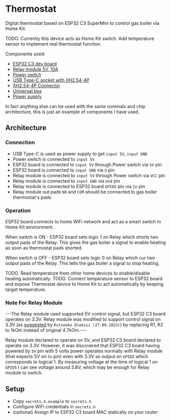 # Thermostat

Digital thermostat based on ESP32 C3 SuperMini to control gas boiler via Home Kit.

TODO. Currently this device acts as Home Kit switch. Add temperature sensor to implement real thermostat function.

Components used:

- [ESP32 C3 dev board](https://arduino.ua/prod6618-mikroplata-esp32-c3-type-c-12-gpio)
- [Relay module 5V, 10A](https://arduino.ua/prod202-modyl-rele-5v-10a-s-optorazvyazkoi)
- [Power switch](https://arduino.ua/prod5433-vimikach-kcd1-106-2p-klavishnii-mini-jovtii)
- [USB Type-C socket with XH2.54-4P](https://arduino.ua/prod7084-plata-perehidnik-usb-type-c-f-usb2-0-to-xh2-54-4p)
- [XH2.54-4P Connector](https://arduino.ua/prod7005-kabel-z-klemnou-kolodkou-xh2-54-4p)
- [Universal box](https://arduino.ua/prod3207-korpys-plastikovii-dlya-elektroniki-d110a-komplekt-36x92x110mm)
- [Power supply](https://arduino.ua/prod6958-blok-pitaniya-usb-type-c-5v-5a)

In fact anything else can be used with the same nominals and chip architecture, this is just an example of components I have used.

## Architecture

### Connection

- USB Type-C is used as power supply to get `input 5V`, `input GND`
- Power switch is connected to `input 5V`
- ESP32 board is connected to `input 5V` through Power switch via `5V` pin
- ESP32 board is connected to `input GND` via `G` pin
- Relay module is connected to `input 5V` through Power switch via `VCC` pin
- Relay module is connected to `input GND` via `Gnd` pin
- Relay module is connected to ESP32 board `GPIO5` pin via `In` pin
- Relay module out pads `NO` and `COM` should be connected to gas boiler thermostat's pads

### Operation

ESP32 board connects to home WiFi network and act as a smart switch in Home Kit environment. 

When switch is ON - ESP32 board sets logic 1 on Relay which shorts two output pads of the Relay. This gives the gas boiler a signal to enable heating as soon as thermostat pads shorted.

When switch is OFF - ESP32 board sets logic 0 on Relay which cur two output pads of the Relay. This tells the gas boiler a signal to stop heating.

TODO. Read temperature from other home devices to enable/disable heating automatically.
TODO. Connect temperature sensor to ESP32 board and expose Thermostat device to Home Kit to act automatically by keeping target temperature.

### Note For Relay Module

---The Relay module used supported 5V control signal, but ESP32 C3 board operates on 3.3V. Relay module was modified to support control signal on 3.3V (as [suggested](https://arduino.ua/prod202-modyl-rele-5v-10a-s-optorazvyazkoi) by `Kutsenko Oleksii (27.09.2023)`) by replacing R1, R2 to 1kOm instead of original 4.7kOm.---

Relay module declared to operate on 5V, and ESP32 C3 board declared to operate on 3.3V. However, it was discovered that ESP32 C3 board having powered by `5V` pin with 5 volts power operates normally with Relay module (that expects 5V on `In` pin) even with 3.3V as output on `GPIO5` which corresponds to logical 1. By measuring voltage at the time of logical 1 on `GPIO5` I can see voltage around 3.8V, which may be enough for Relay module to switch.

## Setup

- Copy `secrets.h.example` to `secrets.h`
- Configure WiFi credentials in `secrets.h`
- (optional) Assign IP to ESP32 C3 board MAC statically on your router

